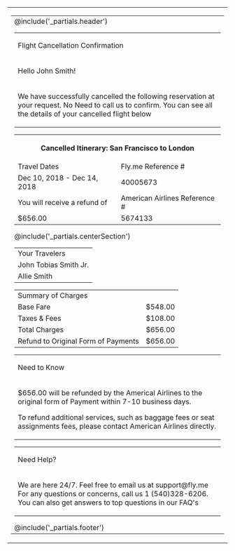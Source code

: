 <table class="wrapper w-full bg-grey-light all-font-sans" cellpadding="0" cellspacing="0" lang="{{ $page->language ?? 'en' }}" role="presentation">
  <tr>
    <td class="sm-w-full py-48" align="center">
      <table class="w-600 sm-w-full" cellpadding="0" cellspacing="0" role="presentation">
        <tr>
          <td align="left" class="px-24">
            @include('_partials.header')
            <table class="w-full bg-white rounded-sm shadow" cellpadding="0" cellspacing="0" role="presentation">
              <tr>
                  <td><p class="pl-16 purple-color text-2xl font-semibold"> Flight Cancellation Confirmation</p></td>
              </tr>
              <tr>
                  <td><p class="pl-16 text-lg font-semibold mb-0 text-grey-darkest"> Hello John Smith!</p></td>
              </tr>
              <tr>
                  <td><p class="pl-16 pr-16 text-base grey-color"> We have successfully cancelled the following reservation at your request. No Need to call us to confirm. You can see all the details of your cancelled flight below</p></td>
              </tr>
            </table>
            <table class="w-full bg-white confirmation_numbers" cellpadding="0" cellspacing="0" role="presentation">
              <tbody class="grey_wrapper_table">
                <tr>
                  <th COLSPAN=2 class="pl-12">
                    <p class="purple-color text-left text-base font-semibold"> Cancelled Itinerary: San Francisco to London </p>
                  </th>
                </tr>
                <tr>
                  <td>
                    <span class="pl-16 m-0 text-sm font-semibold text-grey-darkest"> Travel Dates</span>
                  </td>
                  <td>
                    <span class="pr-16 m-0 text-sm font-semibold text-grey-darkest"> Fly.me Reference #</span>
                  </td>
                </tr>
                <tr>
                  <td class="pl-16 pt-8">
                    <span class="purple-color m-0 text-base"> Dec 10, 2018 - Dec 14, 2018</span>
                  </td>
                  <td class="pt-8 pr-16">
                    <span class="pr-16 m-0 purple-color m-0 text-base"> 40005673</span>
                  </td>
                </tr>
                <tr>
                  <td class="pl-16 pt-16 text-grey-darkest">
                    <span class="pr-8 m-0 text-sm font-semibold"> You will receive a refund of </span>
                  </td>
                  <td class="pt-16 text-grey-darkest">
                    <span class="pr-16 m-0 text-sm font-semibold"> American Airlines Reference # </span>
                  </td>
                </tr>
                <tr>
                  <td class="pl-16 pt-8 pb-16">
                    <span class="purple-color">$656.00</span>
                  </td>
                  <td class="pt-8 pb-16">
                    <span class="pr-16 m-0 purple-color">5674133</span>
                  </td>
                </tr>
              </tbody>
            </table>
           @include('_partials.centerSection')
            <!-- Your Traverler Started -->
            <table class="w-full bg-white confirmation_numbers pt-32 pb-32" cellpadding="0" cellspacing="0" role="presentation">
              <tbody class="grey_wrapper_table">
                <tr>
                  <td class="pt-12 pl-16 h-20 text-left text-xl purple-color"> Your Travelers </td>
                </tr>
                <tr>
                  <td class="pt-12 pl-16 grey-color"> <span>John Tobias Smith Jr.</span></td>
                </tr>
                <tr>
                  <td class="pt-12 pb-16 pl-16 grey-color"> <span>Allie Smith</span> </td>
                </tr>
              </tbody>
            </table>
            <!-- Your Traverler Ended -->
            <!-- Summary of Charges Started -->
            <table class="w-full bg-white confirmation_numbers" cellpadding="0" cellspacing="0" role="presentation">
              <tbody class="grey_wrapper_table">
                <tr>
                  <td class="pt-12 pb-12 pl-16 m-0 leading-20 h-20 text-left text-xl purple-color"> Summary of Charges </td>
                </tr>
                <tr class="flex justify-between">
                  <td>
                    <span class="pl-16 m-0 h-14 text-left text-sm grey-color">Base Fare</span>
                  </td>
                  <td>
                    <span class="m-0 pr-16 h-14 text-right text-sm grey-color">$548.00</span>
                  </td>
                </tr>
                <tr class="pl-16 flex justify-between">
                  <td>
                    <span class="m-0 h-14 text-left text-sm grey-color">Taxes & Fees</span>
                  </td>
                  <td>
                    <span class="m-0 h-14 pr-16 text-right text-sm grey-color">$108.00</span>
                  </td>
                </tr>
                <tr class="pl-16 flex justify-between pt-20">
                  <td>
                    <span class="m-0 h-14 text-left text-sm grey-color">Total Charges</span>
                  </td>
                  <td> <span class="m-0 h-14 pr-16 text-right text-sm grey-color">$656.00</span></td>
                </tr>
                <tr class="pl-16 mb-16 flex justify-between">
                  <td> <span class="m-0 h-14 font-bold text-left text-sm grey-color">Refund to Original Form of Payments</span></td>
                  <td> <span class="m-0 h-14 pr-16 font-bold text-right text-sm grey-color">$656.00</span> </td>
                </tr>
              </tbody>
            </table>
            <!-- Summary of Charges Ended -->
            <table class="w-full pt-24 bg-white rounded-sm shadow" cellpadding="0" cellspacing="0" role="presentation">
              <tr>
                <td class="pl-32">
                  <p class="text-lg font-bold purple-color"> Need to Know</p>
                </td>
              </tr>
              <tr>
                <td class="pl-32 pr-32 grey-color">
                  <p class="m-0 text-left text-lg font-medium all-text-justify leading-20"> $656.00 will be refunded by the Americal Airlines to the original form of Payment within 7-10 business days.</p>
                  <p class="pt-4 text-left text-lg font-medium all-text-justify leading-20"> To refund additional services, such as baggage fees or seat assignments fees, please contact American Airlines directly.</p>
                </td>
              </tr>
            </table>
            <table class="w-full pb-20 bg-white rounded-sm shadow" cellpadding="0" cellspacing="0" role="presentation">
              <tr>
                <td class="pl-32">
                  <p class="purple-color text-lg font-bold mb-0"> Need Help? </p>
                </td>
              </tr>
              <tr>
                <td class="pl-32 pr-32 grey-color">
                  <p class="text-left text-lg font-medium all-text-justify leading-20"> We are here 24/7. Feel free to email us at <span class="footer_link_color pr-8">support@fly.me</span>   For any questions or concerns, call us 1 (540)328-6206. You can also get answers to top questions in our <span class="footer_link_color"> FAQ's </span></p>
                </td>
              </tr>
            </table>
            <!-- Footer -->
            @include('_partials.footer')
          </td>
        </tr>
      </table>
    </td>
  </tr>
</table>